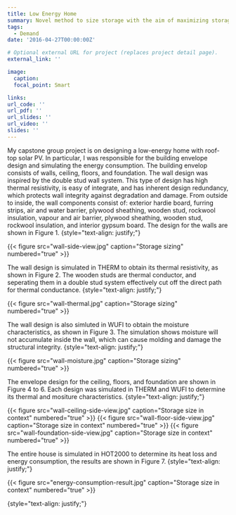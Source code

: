 ```yaml
---
title: Low Energy Home
summary: Novel method to size storage with the aim of maximizing storage utilization and eliminating wasted storage capcacity.
tags:
  - Demand
date: '2016-04-27T00:00:00Z'

# Optional external URL for project (replaces project detail page).
external_link: ''

image:
  caption: 
  focal_point: Smart

links:
url_code: ''
url_pdf: ''
url_slides: ''
url_video: ''
slides: ''
---
```


My capstone group project is on designing a low-energy home with roof-top solar PV. In particular, I was responsible for the building envelope design and simulating the energy consumption. The building envelop consists of walls, ceiling, floors, and foundation. The wall design was inspired by the double stud wall system. This type of design has high thermal resistivity, is easy of integrate, and has inherent design redundancy, which protects wall integrity against degradation and damage. From outside to inside, the wall components consist of: exterior hardie board, furring strips, air and water barrier, plywood sheathing, wooden stud, rockwool insulation, vapour and air barrier, plywood sheathing, wooden stud, rockwool insulation, and interior gypsum board. The design for the walls are shown in Figure 1.
{style="text-align: justify;"}

{{< figure src="wall-side-view.jpg" caption="Storage sizing" numbered="true" >}}

The wall design is simulated in THERM to obtain its thermal resistivity, as shown in Figure 2. The wooden studs are thermal conductor, and seperating them in a double stud system effectively cut off the direct path for thermal conductance.
{style="text-align: justify;"}

{{< figure src="wall-thermal.jpg" caption="Storage sizing" numbered="true" >}}

The wall design is also simluted in WUFI to obtain the moisture characteristics, as shown in Figure 3. The simulation shows moisture will not accumulate inside the wall, which can cause molding and damage the structural integrity.
{style="text-align: justify;"}

{{< figure src="wall-moisture.jpg" caption="Storage sizing" numbered="true" >}}

The envelope design for the ceiling, floors, and foundation are shown in Figure 4 to 6. Each design was simulated in THERM and WUFI to determine its thermal and mositure characteristics.
{style="text-align: justify;"}

{{< figure src="wall-ceiling-side-view.jpg" caption="Storage size in context" numbered="true" >}}
{{< figure src="wall-floor-side-view.jpg" caption="Storage size in context" numbered="true" >}}
{{< figure src="wall-foundation-side-view.jpg" caption="Storage size in context" numbered="true" >}}

The entire house is simulated in HOT2000 to determine its heat loss and energy consumption, the results are shown in Figure 7.
{style="text-align: justify;"}

{{< figure src="energy-consumption-result.jpg" caption="Storage size in context" numbered="true" >}}

{style="text-align: justify;"}

